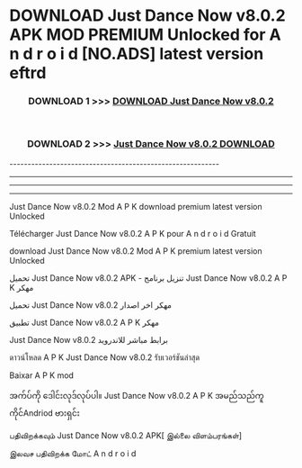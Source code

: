 # DOWNLOAD Just Dance Now v8.0.2 APK MOD PREMIUM Unlocked for A n d r o i d [NO.ADS] latest version eftrd 



<div align="center">

<h3>DOWNLOAD 1 >>> <a href="https://getmod2.web.app/?judul=Just Dance Now v8.0.2">DOWNLOAD Just Dance Now v8.0.2</a></h3><br>

<h3>DOWNLOAD 2 >>> <a href="https://getmod2.web.app/?judul=Just Dance Now v8.0.2">Just Dance Now v8.0.2 DOWNLOAD </a></h3>

</div>
----------------------------------------------------------

----------------------------------------------------------

----------------------------------------------------------

----------------------------------------------------------

Just Dance Now v8.0.2 Mod A P K download premium latest version Unlocked

Télécharger Just Dance Now v8.0.2 A P K pour A n d r o i d Gratuit

download Just Dance Now v8.0.2 Mod A P K premium latest version Unlocked

تحميل Just Dance Now v8.0.2 APK - تنزيل برنامج Just Dance Now v8.0.2 A P K مهكر

تحميل Just Dance Now v8.0.2 مهكر اخر اصدار

تطبيق Just Dance Now v8.0.2 A P K مهكر

Just Dance Now v8.0.2 برابط مباشر للاندرويد

ดาวน์โหลด A P K Just Dance Now v8.0.2 รับเวอร์ชันล่าสุด

Baixar A P K mod

အက်ပ်ကို ဒေါင်းလုဒ်လုပ်ပါ။ Just Dance Now v8.0.2 A P K အမည်သည်ကူကိုင်Andriod ဗားရှင်း

பதிவிறக்கவும் Just Dance Now v8.0.2 APK[ இல்லை விளம்பரங்கள்] 
 
இலவச பதிவிறக்க மோட் A n d r o i d




